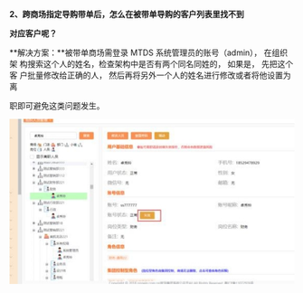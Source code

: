 <a name="bookmark2"></a>**2、跨商场指定导购带单后，怎么在被带单导购的客户列表里找不到**

**对应客户呢？**

**解决方案：**被带单商场需登录 MTDS 系统管理员的账号（admin），  在组织架 构搜索这个人的姓名，检查架构中是否有两个同名同姓的，  如果是， 先把这个客 户批量修改给正确的人， 然后再将另外一个人的姓名进行修改或者将他设置为离

职即可避免这类问题发生。


![](Aspose.Words.8ccb1f2d-3944-4e9f-9faf-f12e5a8c90a9.005.jpeg)




